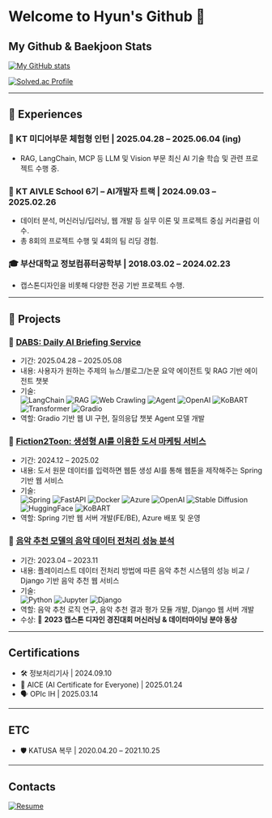 # Welcome to Hyun's Github 👋

## My Github & Baekjoon Stats
[![My GitHub stats](https://github-readme-stats.vercel.app/api?username=gaeul-3041&show_icons=true&theme=vue)](https://github.com/anuraghazra/github-readme-stats)

[![Solved.ac Profile](http://mazassumnida.wtf/api/v2/generate_badge?boj=lucy3041)](https://solved.ac/lucy3041/)

---

## 💼 Experiences

### 🏢 KT 미디어부문 체험형 인턴 | 2025.04.28 – 2025.06.04 (ing)
- RAG, LangChain, MCP 등 LLM 및 Vision 부문 최신 AI 기술 학습 및 관련 프로젝트 수행 중. 

### 🧠 KT AIVLE School 6기 – AI개발자 트랙 | 2024.09.03 – 2025.02.26  
- 데이터 분석, 머신러닝/딥러닝, 웹 개발 등 실무 이론 및 프로젝트 중심 커리큘럼 이수.
- 총 8회의 프로젝트 수행 및 4회의 팀 리딩 경험.

### 🎓 부산대학교 정보컴퓨터공학부 | 2018.03.02 – 2024.02.23  
- 캡스톤디자인을 비롯해 다양한 전공 기반 프로젝트 수행.

---

## 🚀 Projects

### 📡 [DABS: Daily AI Briefing Service](https://github.com/BrightAsh/Daily_AI_Briefing_Service)
- 기간: 2025.04.28 – 2025.05.08
- 내용: 사용자가 원하는 주제의 뉴스/블로그/논문 요약 에이전트 및 RAG 기반 에이전트 챗봇
- 기술:  
  ![LangChain](https://img.shields.io/badge/LangChain-000000?style=flat&logo=LangChain&logoColor=white)
  ![RAG](https://img.shields.io/badge/RAG-FF9900?style=flat&logo=OpenAI&logoColor=white)
  ![Web Crawling](https://img.shields.io/badge/Web%20Crawling-0057B7?style=flat&logo=Google%20Chrome&logoColor=white)
  ![Agent](https://img.shields.io/badge/Agent-0A192F?style=flat&logo=RobotFramework&logoColor=white)
  ![OpenAI](https://img.shields.io/badge/OpenAI-412991?style=flat&logo=OpenAI&logoColor=white)
  ![KoBART](https://img.shields.io/badge/KoBART-DC143C?style=flat&logo=HuggingFace&logoColor=white)
  ![Transformer](https://img.shields.io/badge/Transformer-6A5ACD?style=flat&logo=PyTorch&logoColor=white)
  ![Gradio](https://img.shields.io/badge/Gradio-FF6F61?style=flat&logo=Gradio&logoColor=white)
- 역할: Gradio 기반 웹 UI 구현, 질의응답 챗봇 Agent 모델 개발

### 📘 [Fiction2Toon: 생성형 AI를 이용한 도서 마케팅 서비스](https://github.com/gaeul-3041/Fiction2Toon)
- 기간: 2024.12 – 2025.02  
- 내용: 도서 원문 데이터를 입력하면 웹툰 생성 AI를 통해 웹툰을 제작해주는 Spring 기반 웹 서비스
- 기술:  
  ![Spring](https://img.shields.io/badge/Spring-6DB33F?style=flat&logo=spring&logoColor=white)
  ![FastAPI](https://img.shields.io/badge/FastAPI-009688?style=flat&logo=fastapi&logoColor=white)
  ![Docker](https://img.shields.io/badge/Docker-2496ED?style=flat&logo=docker&logoColor=white)
  ![Azure](https://img.shields.io/badge/Azure-0078D4?style=flat&logo=microsoft-azure&logoColor=white)
  ![OpenAI](https://img.shields.io/badge/OpenAI-412991?style=flat&logo=openai&logoColor=white)
  ![Stable Diffusion](https://img.shields.io/badge/Stable%20Diffusion-000000?style=flat&logo=OpenAI&logoColor=white)
  ![HuggingFace](https://img.shields.io/badge/HuggingFace-FCC624?style=flat&logo=huggingface&logoColor=black)
  ![KoBART](https://img.shields.io/badge/KoBART-00599C?style=flat&logo=tensorflow&logoColor=white)  
- 역할: Spring 기반 웹 서버 개발(FE/BE), Azure 배포 및 운영

### 🎵 [음악 추천 모델의 음악 데이터 전처리 성능 분석](https://github.com/pnucse-capstone/capstone-2023-1-21)
- 기간: 2023.04 – 2023.11  
- 내용: 플레이리스트 데이터 전처리 방법에 따른 음악 추천 시스템의 성능 비교 / Django 기반 음악 추천 웹 서비스  
- 기술:  
  ![Python](https://img.shields.io/badge/Python-3776AB?style=flat&logo=python&logoColor=white)
  ![Jupyter](https://img.shields.io/badge/Jupyter-F37626?style=flat&logo=jupyter&logoColor=white)
  ![Django](https://img.shields.io/badge/Django-092E20?style=flat&logo=django&logoColor=white)  
- 역할: 음악 추천 로직 연구, 음악 추천 결과 평가 모듈 개발, Django 웹 서버 개발  
- 수상: 🏅 **2023 캡스톤 디자인 경진대회 머신러닝 & 데이터마이닝 분야 동상**  

---

## Certifications
- 🛠️ 정보처리기사 | 2024.09.10
- 🤖 AICE (AI Certificate for Everyone) | 2025.01.24
- 🗣️ OPIc IH | 2025.03.14

---

## ETC
- 🛡️ KATUSA 복무 | 2020.04.20 – 2021.10.25

---

## Contacts
[![Resume](https://img.shields.io/badge/Resume-black)](https://gaeul-3041.github.io/)
